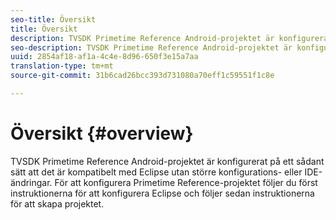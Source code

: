 ```yaml
---
seo-title: Översikt
title: Översikt
description: TVSDK Primetime Reference Android-projektet är konfigurerat på ett sådant sätt att det är kompatibelt med Eclipse utan större konfigurations- eller IDE-ändringar.
seo-description: TVSDK Primetime Reference Android-projektet är konfigurerat på ett sådant sätt att det är kompatibelt med Eclipse utan större konfigurations- eller IDE-ändringar.
uuid: 2854af18-af1a-4c4e-8d96-650f3e15a7aa
translation-type: tm+mt
source-git-commit: 31b6cad26bcc393d731080a70eff1c59551f1c8e

---
```



# Översikt {#overview}

TVSDK Primetime Reference Android-projektet är konfigurerat på ett sådant sätt att det är kompatibelt med Eclipse utan större konfigurations- eller IDE-ändringar. För att konfigurera Primetime Reference-projektet följer du först instruktionerna för att konfigurera Eclipse och följer sedan instruktionerna för att skapa projektet.
